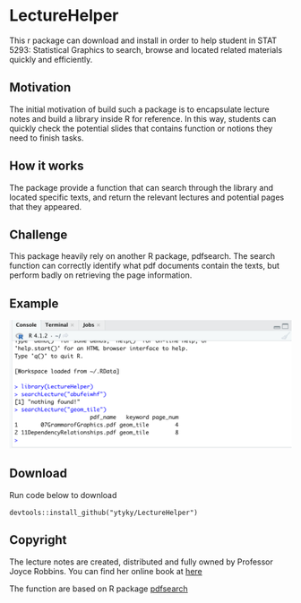 # LectureHelper
This r package can download and install in order to help student in STAT 5293:  Statistical Graphics to search, browse and located related materials quickly and efficiently.

## Motivation
The initial motivation of build such a package is to encapsulate lecture notes and build a library inside R for reference. In this way, students can quickly check the potential slides that contains function or notions they need to finish tasks.

## How it works
The package provide a function that can search through the library and located specific texts, and return the relevant lectures and potential pages that they appeared. 

## Challenge
This package heavily rely on another R package, pdfsearch. The search function can correctly identify what pdf documents contain the texts, but perform badly on retrieving the page information.

## Example
![example image](image/example.png)

## Download
Run code below to download

~~~
devtools::install_github("ytyky/LectureHelper")
~~~

## Copyright

The lecture notes are created, distributed and fully owned by Professor Joyce Robbins. You can find her online book at [here](https://edav.info/index.html)

The function are based on R package [pdfsearch](https://github.com/cran/pdfsearch)
